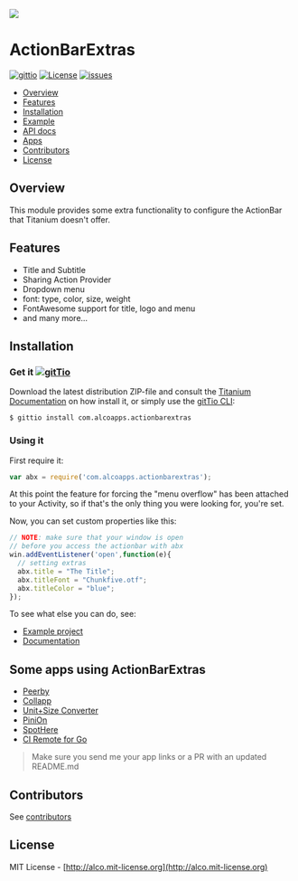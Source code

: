 ![](https://raw.githubusercontent.com/ricardoalcocer/actionbarextras/master/documentation/header.png)

# ActionBarExtras 
[![gittio](http://img.shields.io/badge/gittio-1.7.3-00B4CC.svg)](http://gitt.io/component/com.alcoapps.actionbarextras)
[![License](http://img.shields.io/badge/license-MIT-orange.svg)](http://mit-license.org)
[![issues](http://img.shields.io/github/issues/ricardoalcocer/actionbarextras.svg)](https://github.com/ricardoalcocer/actionbarextras/issues)

- [Overview](#overview)
- [Features](#features)
- [Installation](#installation)
- [Example](example/)
- [API docs](documentation/index.md)
- [Apps](#some-apps-using-actionbarextras)
- [Contributors](#contributors)
- [License](#license)

## Overview
This module provides some extra functionality to configure the ActionBar that Titanium doesn't offer.

## Features
  * Title and Subtitle
  * Sharing Action Provider
  * Dropdown menu
  * font: type, color, size, weight
  * FontAwesome support for title, logo and menu
  * and many more...

## Installation
### Get it [![gitTio](http://gitt.io/badge.png)](http://gitt.io/component/com.alcoapps.actionbarextras)
Download the latest distribution ZIP-file and consult the [Titanium Documentation](http://docs.appcelerator.com/titanium/latest/#!/guide/Using_a_Module) on how install it, or simply use the [gitTio CLI](http://gitt.io/cli):

`$ gittio install com.alcoapps.actionbarextras`

### Using it

First require it:

```javascript
var abx = require('com.alcoapps.actionbarextras');
```

At this point the feature for forcing the "menu overflow" has been attached to your Activity, so if that's the only thing you were looking for, you're set.

Now, you can set custom properties like this:
```javascript
// NOTE: make sure that your window is open 
// before you access the actionbar with abx
win.addEventListener('open',function(e){
  // setting extras
  abx.title = "The Title";
  abx.titleFont = "Chunkfive.otf";
  abx.titleColor = "blue";
});
```

To see what else you can do, see:
* [Example project](example/)
* [Documentation](documentation/index.md)

## Some apps using ActionBarExtras

* [Peerby](http://goo.gl/0JwYWj)
* [Collapp](http://goo.gl/zA7KZz)
* [Unit+Size Converter](http://goo.gl/QMWNrK)
* [PiniOn](https://play.google.com/store/apps/details?id=br.com.pinion)
* [SpotHere](https://play.google.com/store/apps/details?id=mobi.spotapp.spothere)
* [CI Remote for Go](https://bit.ly/ci-remote-android)

> Make sure you send me your app links or a PR with an updated README.md

## Contributors

See [contributors](https://github.com/ricardoalcocer/actionbarextras/graphs/contributors)

## License
MIT License - [http://alco.mit-license.org](http://alco.mit-license.org)

